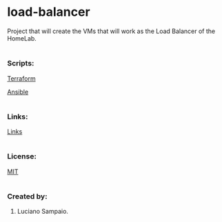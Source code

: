 # load-balancer
Project that will create the VMs that will work as the Load Balancer of the HomeLab.

#
### Scripts:
[Terraform](terraform/ "Terraform")

[Ansible](ansible/ "Ansible")

#
### Links:

[Links](links.md "Links")

#
### License:

[MIT](LICENSE "MIT License")

#
### Created by:

1. Luciano Sampaio.
